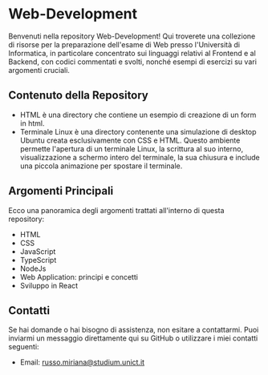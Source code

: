 # Web-Development

Benvenuti nella repository Web-Development! Qui troverete una collezione di risorse per la preparazione dell'esame di Web presso l'Università di Informatica, in particolare concentrato sui linguaggi relativi al Frontend e al Backend, con codici commentati e svolti, nonché esempi di esercizi su vari argomenti cruciali. 

## Contenuto della Repository
- HTML è una directory che contiene un esempio di creazione di un form in html.
- Terminale Linux è una directory contenente una simulazione di desktop Ubuntu creata esclusivamente con CSS e HTML. Questo ambiente permette l'apertura di un terminale Linux, la scrittura al suo interno, visualizzazione a schermo intero del terminale, la sua chiusura e include una piccola animazione per spostare il terminale.
## Argomenti Principali

Ecco una panoramica degli argomenti trattati all'interno di questa repository:

- HTML
- CSS
- JavaScript
- TypeScript
- NodeJs
- Web Application: principi e concetti
- Sviluppo in React


## Contatti

Se hai domande o hai bisogno di assistenza, non esitare a contattarmi. Puoi inviarmi un messaggio direttamente qui su GitHub o utilizzare i miei contatti seguenti:

- Email: russo.miriana@studium.unict.it
